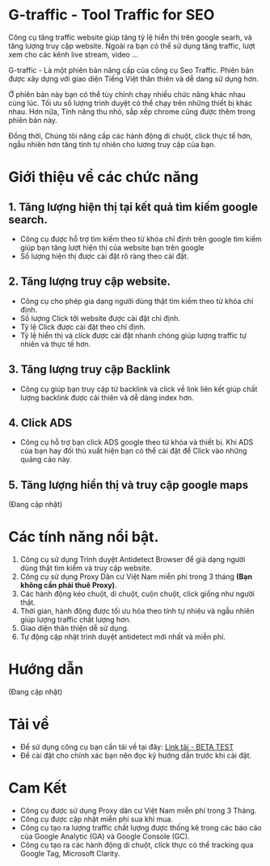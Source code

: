 # G-traffic - Tool Traffic for SEO
Công cụ tăng traffic website giúp tăng tỷ lệ hiển thị trên google searh, và tăng lượng truy cập website. Ngoài ra bạn có thể sử dụng tăng traffic, lượt xem cho các kênh live stream, video ...

G-traffic - Là một phiên bản nâng cấp của công cụ Seo Traffic. Phiên bản được xây dựng với giao diện Tiếng Việt thân thiên và dễ dang sử dụng hơn. 

Ở phiên bản này bạn có thể tùy chỉnh chạy nhiều chức năng khác nhau cùng lúc. Tối ưu số lượng trình duyệt có thể chạy trên những thiết bị khác nhau. Hơn nữa, Tính năng thu nhỏ, sắp xếp chrome cũng được thêm trong phiên bản này.

Đồng thời, Chúng tôi năng cấp các hành động di chuột, click thực tế hơn, ngẫu nhiên hơn tăng tính tự nhiên cho lương truy cập của bạn.



# Giới thiệu về các chức năng
 ## 1. Tăng lượng hiện thị tại kết quả tìm kiếm google search.
- Công cụ được hỗ trợ tìm kiếm theo từ khóa chỉ định trên google tìm kiếm giúp bạn tăng lượt hiện thị của website bạn trên google
- Số lượng hiện thị được cài đặt rõ ràng theo cài đặt.

  
## 2. Tăng lượng truy cập website.
- Công cụ cho phép gia dạng người dùng thật tìm kiếm theo từ khóa chỉ định.
- Số lượng Click tới website được cài đặt chỉ định.
- Tỷ lệ Click được cài đặt theo chỉ định.
- Tỷ lệ hiển thị và click được cài đặt nhanh chóng giúp lượng traffic tự nhiên và thực tế hơn.
## 3. Tăng lượng truy cập Backlink
- Công cụ giúp bạn truy cập từ backlink và click về link liên kết giúp chất lượng backlink được cải thiên và dễ dàng index hơn.
## 4. Click ADS
- Công cụ hỗ trợ bạn click ADS google theo từ khóa và thiết bị. Khi ADS của bạn hay đối thủ xuất hiện bạn có thể cài đặt để Click vào những quảng cáo này.
## 5. Tăng lượng hiển thị và truy cập google maps
  (Đang cập nhật)
# Các tính năng nổi bật.
1. Công cụ sử dụng Trình duyệt Antidetect Browser để giả dạng người dùng thật tìm kiếm và truy cập website.
2. Công cụ sử dụng Proxy Dân cư Việt Nam miễn phí trong 3 tháng **(Bạn không cần phải thuê Proxy)**.
3. Các hành động kéo chuột, di chuột, cuộn chuột, click giống như người thật.
4. Thời gian, hành động được tối ưu hóa theo tính tự nhiêu và ngẫu nhiên giúp lượng traffic chất lượng hơn.
5. Giao diện thân thiện dễ sử dụng.
6. Tự động cập nhật trình duyệt antidetect mới nhất và miễn phí.
# Hướng dẫn
(Đang cập nhật)
# Tải về
- Để sử dụng công cụ bạn cần tải về tại đây: [Link tải - BETA TEST](https://github.com/s0ckd3/G-traffic/releases/tag/beta)
- Để cài đặt cho chính xác bạn nên đọc kỹ hướng dẫn trước khi cài đặt.
# Cam Kết
 - Công cụ được sử dụng Proxy dân cư Việt Nam miễn phí trong 3 Tháng.
 - Công cụ được cập nhật miễn phí sua khi mua.
 - Công cụ tạo ra lượng traffic chất lượng được thống kê trong các báo cáo của Google Analytic (GA) và Google Console (GC).
 - Công cụ tạo ra các hành động di chuột, click thực có thể tracking qua Google Tag, Microsoft Clarity.
